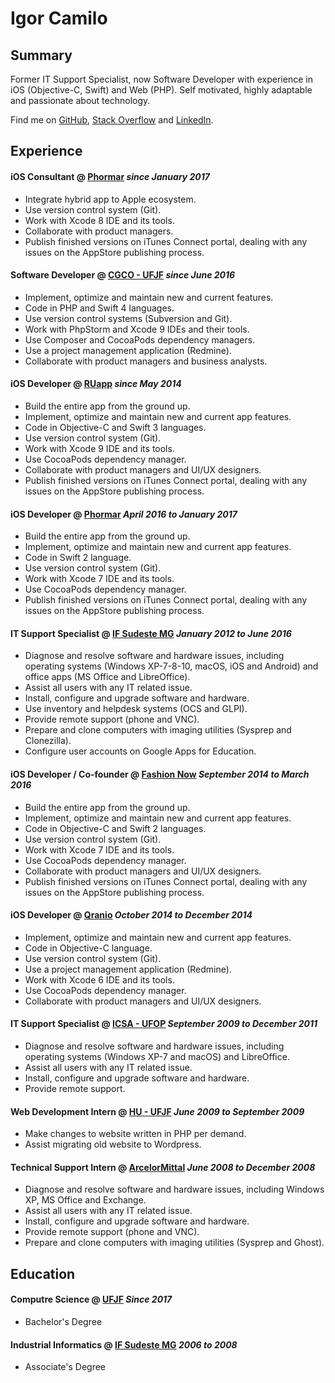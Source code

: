 # Igor Camilo

## Summary

Former IT Support Specialist, now Software Developer with experience in iOS (Objective-C, Swift) and Web (PHP). Self motivated, highly adaptable and passionate about technology.

Find me on [GitHub](https://github.com/obitow), [Stack Overflow](https://stackoverflow.com/users/2366885) and [LinkedIn](https://linkedin.com/in/igor-camilo).

## Experience

#### iOS Consultant @ [Phormar](https://phormar.com.br/) *since January 2017*
- Integrate hybrid app to Apple ecosystem.
- Use version control system (Git).
- Work with Xcode 8 IDE and its tools.
- Collaborate with product managers.
- Publish finished versions on iTunes Connect portal, dealing with any issues on the AppStore publishing process.

#### Software Developer @ [CGCO - UFJF](https://www.ufjf.br/cgco/) *since June 2016*
- Implement, optimize and maintain new and current features.
- Code in PHP and Swift 4 languages.
- Use version control systems (Subversion and Git).
- Work with PhpStorm and Xcode 9 IDEs and their tools.
- Use Composer and CocoaPods dependency managers.
- Use a project management application (Redmine).
- Collaborate with product managers and business analysts.

#### iOS Developer @ [RUapp](https://www.facebook.com/aplicativoru/) *since May 2014*
- Build the entire app from the ground up.
- Implement, optimize and maintain new and current app features.
- Code in Objective-C and Swift 3 languages.
- Use version control system (Git).
- Work with Xcode 9 IDE and its tools.
- Use CocoaPods dependency manager.
- Collaborate with product managers and UI/UX designers.
- Publish finished versions on iTunes Connect portal, dealing with any issues on the AppStore publishing process.

#### iOS Developer @ [Phormar](https://phormar.com.br/) *April 2016 to January 2017*
- Build the entire app from the ground up.
- Implement, optimize and maintain new and current app features.
- Code in Swift 2 language.
- Use version control system (Git).
- Work with Xcode 7 IDE and its tools.
- Use CocoaPods dependency manager.
- Publish finished versions on iTunes Connect portal, dealing with any issues on the AppStore publishing process.

#### IT Support Specialist @ [IF Sudeste MG](https://www.ifsudestemg.edu.br/) *January 2012 to June 2016*
- Diagnose and resolve software and hardware issues, including operating systems (Windows XP-7-8-10, macOS, iOS and Android) and office apps (MS Office and LibreOffice).
- Assist all users with any IT related issue.
- Install, configure and upgrade software and hardware.
- Use inventory and helpdesk systems (OCS and GLPI).
- Provide remote support (phone and VNC).
- Prepare and clone computers with imaging utilities (Sysprep and Clonezilla).
- Configure user accounts on Google Apps for Education.

#### iOS Developer / Co-founder @ [Fashion Now](http://www.tribunademinas.com.br/aplicativos-sobre-moda-malhacao-e-balada-vencem/) *September 2014 to March 2016*
- Build the entire app from the ground up.
- Implement, optimize and maintain new and current app features.
- Code in Objective-C and Swift 2 languages.
- Use version control system (Git).
- Work with Xcode 7 IDE and its tools.
- Use CocoaPods dependency manager.
- Collaborate with product managers and UI/UX designers.
- Publish finished versions on iTunes Connect portal, dealing with any issues on the AppStore publishing process.

#### iOS Developer @ [Qranio](https://www.qranio.com/) *October 2014 to December 2014*
- Implement, optimize and maintain new and current app features.
- Code in Objective-C language.
- Use version control system (Git).
- Use a project management application (Redmine).
- Work with Xcode 6 IDE and its tools.
- Use CocoaPods dependency manager.
- Collaborate with product managers and UI/UX designers.

#### IT Support Specialist @ [ICSA - UFOP](http://www.icsa.ufop.br/) *September 2009 to December 2011*
- Diagnose and resolve software and hardware issues, including operating systems (Windows XP-7 and macOS) and LibreOffice.
- Assist all users with any IT related issue.
- Install, configure and upgrade software and hardware.
- Provide remote support.

#### Web Development Intern @ [HU - UFJF](http://www.ebserh.gov.br/web/hu-ufjf/) *June 2009 to September 2009*
- Make changes to website written in PHP per demand.
- Assist migrating old website to Wordpress.

#### Technical Support Intern @ [ArcelorMittal](http://longos.arcelormittal.com/) *June 2008 to December 2008*
- Diagnose and resolve software and hardware issues, including Windows XP, MS Office and Exchange.
- Assist all users with any IT related issue.
- Install, configure and upgrade software and hardware.
- Provide remote support (phone and VNC).
- Prepare and clone computers with imaging utilities (Sysprep and Ghost).

## Education

#### Computre Science @ [UFJF](https://www.ufjf.br/) *Since 2017*
- Bachelor's Degree

#### Industrial Informatics @ [IF Sudeste MG](https://www.ifsudestemg.edu.br/) *2006 to 2008*
- Associate's Degree
